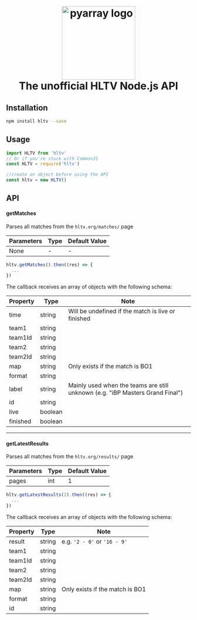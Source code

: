 <h1 align="center">
  <img src="http://www.archiveteam.org/images/6/69/HLTV_logo.png" alt="pyarray logo" width="200">
  <br>
  The unofficial HLTV Node.js API
  <br>
</h1>

## Installation

```bash
npm install hltv --save
```

## Usage

```javascript
import HLTV from 'hltv'
// Or if you're stuck with CommonJS
const HLTV = require('hltv')

//create an object before using the API
const hltv = new HLTV()
```

## API

#### getMatches

Parses all matches from the `hltv.org/matches/` page

Parameters | Type | Default Value
---|---|---|
None | - | - |
```javascript
hltv.getMatches().then((res) => {
  ...
})
```
The callback receives an array of objects with the following schema:

Property | Type | Note
---|---|---|
time | string | Will be undefined if the match is live or finished
team1 | string
team1Id | string
team2 | string 
team2Id | string
map | string | Only exists if the match is BO1
format | string |
label | string | Mainly used when the teams are still unknown (e.g. "iBP Masters Grand Final")
id | string
live | boolean 
finished | boolean

***

#### getLatestResults

Parses all matches from the `hltv.org/results/` page

Parameters | Type | Default Value
---|---|---|
pages | int | 1 |

```javascript
hltv.getLatestResults(2).then((res) => {
  ...
})
```

The callback receives an array of objects with the following schema:

Property | Type | Note
---|---|---|
result | string | e.g. `'2 - 0'` or `'16 - 9'`
team1 | string
team1Id | string
team2 | string 
team2Id | string
map | string | Only exists if the match is BO1
format | string
id | string
